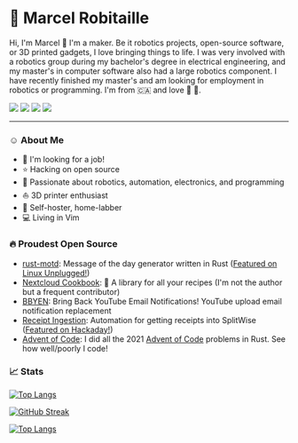 # :telescope: Marcel Robitaille

Hi, I'm Marcel :wave: I'm a maker. Be it robotics projects, open-source software, or 3D printed gadgets, I love bringing things to life. I was very involved with a robotics group during my bachelor's degree in electrical engineering, and my master's in computer software also had a large robotics component. I have recently finished my master's and am looking for employment in robotics or programming. I'm from :canada: and love :maple_leaf: :pancakes:.

![](https://custom-icon-badges.demolab.com/github/stars/marcelrobitaille?color=640464&style=for-the-badge&labelColor=7C007C&logo=star)
[![](https://custom-icon-badges.demolab.com/badge/portfolio-marcelrobitaille.me-yellow?style=for-the-badge&logoColor=white&logo=globe)](https://portfolio.marcelrobitaille.me)
[![](https://custom-icon-badges.demolab.com/badge/-contact%20me-55960c?style=for-the-badge&logoColor=white&logo=paper-airplane)](mailto:githubprofile@marcelrobitaille.me)
[![](https://img.shields.io/badge/LinkedIn-blue?logo=linkedin&logoColor=white&style=for-the-badge)](https://www.linkedin.com/in/marcel-robitaille/)

---

### :relaxed: About Me
- :necktie: I'm looking for a job!
- :star: Hacking on open source
- 🤖 Passionate about robotics, automation, electronics, and programming
- :boat: 3D printer enthusiast
- :floppy_disk: Self-hoster, home-labber
- :computer: Living in Vim

### :fire: Proudest Open Source
- [rust-motd](https://github.com/rust-motd/rust-motd): Message of the day generator written in Rust ([Featured on Linux Unplugged!](https://linuxunplugged.com/428))
- [Nextcloud Cookbook](https://github.com/nextcloud/cookbook): :stew: A library for all your recipes (I'm not the author but a frequent contributor)
- [BBYEN](https://github.com/MarcelRobitaille/bbyen): Bring Back YouTube Email Notifications! YouTube upload email notification replacement
- [Receipt Ingestion](https://github.com/MarcelRobitaille/Receipt-Ingestion): Automation for getting receipts into SplitWise ([Featured on Hackaday!](https://hackaday.com/2022/04/21/scanning-receipts-proves-trickier-than-anticipated/))
- [Advent of Code](https://github.com/MarcelRobitaille/2021-advent-of-code): I did all the 2021 [Advent of Code](https://adventofcode.com/2021) problems in Rust. See how well/poorly I code!

### :chart_with_upwards_trend: Stats

[![Top Langs](https://github-readme-stats.vercel.app/api/?username=marcelrobitaille&layout=compact&theme=vision-friendly-dark&show_icons=true)](https://github.com/anuraghazra/github-readme-stats)

[![GitHub Streak](http://github-readme-streak-stats.herokuapp.com?user=marcelrobitaille&theme=dark&background=000000)](https://git.io/streak-stats)

[![Top Langs](https://github-readme-stats.vercel.app/api/top-langs/?username=marcelrobitaille&layout=compact&theme=vision-friendly-dark)](https://github.com/anuraghazra/github-readme-stats)
